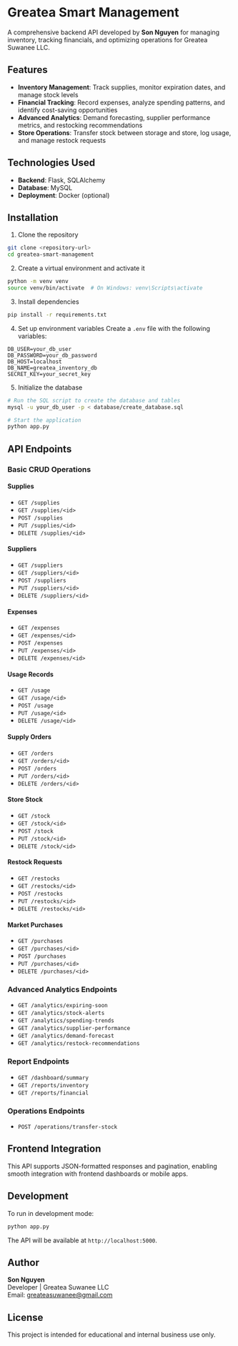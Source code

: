 # Greatea Smart Management

A comprehensive backend API developed by **Son Nguyen** for managing inventory, tracking financials, and optimizing operations for Greatea Suwanee LLC.

## Features

- **Inventory Management**: Track supplies, monitor expiration dates, and manage stock levels
- **Financial Tracking**: Record expenses, analyze spending patterns, and identify cost-saving opportunities
- **Advanced Analytics**: Demand forecasting, supplier performance metrics, and restocking recommendations
- **Store Operations**: Transfer stock between storage and store, log usage, and manage restock requests

## Technologies Used

- **Backend**: Flask, SQLAlchemy
- **Database**: MySQL
- **Deployment**: Docker (optional)

## Installation

1. Clone the repository
```bash
git clone <repository-url>
cd greatea-smart-management
```

2. Create a virtual environment and activate it
```bash
python -m venv venv
source venv/bin/activate  # On Windows: venv\Scripts\activate
```

3. Install dependencies
```bash
pip install -r requirements.txt
```

4. Set up environment variables
Create a `.env` file with the following variables:
```
DB_USER=your_db_user
DB_PASSWORD=your_db_password
DB_HOST=localhost
DB_NAME=greatea_inventory_db
SECRET_KEY=your_secret_key
```

5. Initialize the database
```bash
# Run the SQL script to create the database and tables
mysql -u your_db_user -p < database/create_database.sql

# Start the application
python app.py
```

## API Endpoints

### Basic CRUD Operations

#### Supplies
- `GET /supplies`
- `GET /supplies/<id>`
- `POST /supplies`
- `PUT /supplies/<id>`
- `DELETE /supplies/<id>`

#### Suppliers
- `GET /suppliers`
- `GET /suppliers/<id>`
- `POST /suppliers`
- `PUT /suppliers/<id>`
- `DELETE /suppliers/<id>`

#### Expenses
- `GET /expenses`
- `GET /expenses/<id>`
- `POST /expenses`
- `PUT /expenses/<id>`
- `DELETE /expenses/<id>`

#### Usage Records
- `GET /usage`
- `GET /usage/<id>`
- `POST /usage`
- `PUT /usage/<id>`
- `DELETE /usage/<id>`

#### Supply Orders
- `GET /orders`
- `GET /orders/<id>`
- `POST /orders`
- `PUT /orders/<id>`
- `DELETE /orders/<id>`

#### Store Stock
- `GET /stock`
- `GET /stock/<id>`
- `POST /stock`
- `PUT /stock/<id>`
- `DELETE /stock/<id>`

#### Restock Requests
- `GET /restocks`
- `GET /restocks/<id>`
- `POST /restocks`
- `PUT /restocks/<id>`
- `DELETE /restocks/<id>`

#### Market Purchases
- `GET /purchases`
- `GET /purchases/<id>`
- `POST /purchases`
- `PUT /purchases/<id>`
- `DELETE /purchases/<id>`

### Advanced Analytics Endpoints

- `GET /analytics/expiring-soon`
- `GET /analytics/stock-alerts`
- `GET /analytics/spending-trends`
- `GET /analytics/supplier-performance`
- `GET /analytics/demand-forecast`
- `GET /analytics/restock-recommendations`

### Report Endpoints

- `GET /dashboard/summary`
- `GET /reports/inventory`
- `GET /reports/financial`

### Operations Endpoints

- `POST /operations/transfer-stock`

## Frontend Integration

This API supports JSON-formatted responses and pagination, enabling smooth integration with frontend dashboards or mobile apps.

## Development

To run in development mode:
```bash
python app.py
```

The API will be available at `http://localhost:5000`.

## Author

**Son Nguyen**  
Developer | Greatea Suwanee LLC  
Email: greateasuwanee@gmail.com

## License

This project is intended for educational and internal business use only.
